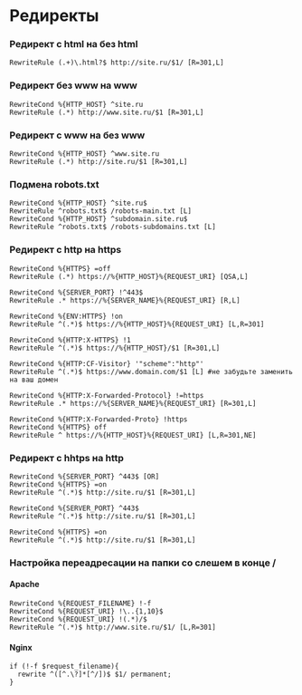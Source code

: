 # Редиректы

### Редирект с html на без html ###
```
RewriteRule (.+)\.html?$ http://site.ru/$1/ [R=301,L]
```

### Редирект без www на www ###
```
RewriteCond %{HTTP_HOST} ^site.ru
RewriteRule (.*) http://www.site.ru/$1 [R=301,L]
```

### Редирект с www на без www ###
```
RewriteCond %{HTTP_HOST} ^www.site.ru
RewriteRule (.*) http://site.ru/$1 [R=301,L]
```

### Подмена robots.txt ###
```
RewriteCond %{HTTP_HOST} ^site.ru$
RewriteRule ^robots.txt$ /robots-main.txt [L]
RewriteCond %{HTTP_HOST} ^subdomain.site.ru$
RewriteRule ^robots.txt$ /robots-subdomains.txt [L]
```

### Редирект с http на https ###
```
RewriteCond %{HTTPS} =off
RewriteRule (.*) https://%{HTTP_HOST}%{REQUEST_URI} [QSA,L]
```
```
RewriteCond %{SERVER_PORT} !^443$
RewriteRule .* https://%{SERVER_NAME}%{REQUEST_URI} [R,L]
```
```
RewriteCond %{ENV:HTTPS} !on
RewriteRule ^(.*)$ https://%{HTTP_HOST}%{REQUEST_URI} [L,R=301]
```
```
RewriteCond %{HTTP:X-HTTPS} !1
RewriteRule ^(.*)$ https://%{HTTP_HOST}/$1 [R=301,L]
```
```
RewriteCond %{HTTP:CF-Visitor} '"scheme":"http"'
RewriteRule ^(.*)$ https://www.domain.com/$1 [L] #не забудьте заменить на ваш домен
```
```
RewriteCond %{HTTP:X-Forwarded-Protocol} !=https
RewriteRule .* https://%{SERVER_NAME}%{REQUEST_URI} [R=301,L]
```
```
RewriteCond %{HTTP:X-Forwarded-Proto} !https
RewriteCond %{HTTPS} off
RewriteRule ^ https://%{HTTP_HOST}%{REQUEST_URI} [L,R=301,NE]
```

### Редирект с hhtps на http ###
```
RewriteCond %{SERVER_PORT} ^443$ [OR]
RewriteCond %{HTTPS} =on
RewriteRule ^(.*)$ http://site.ru/$1 [R=301,L]
```
```
RewriteCond %{SERVER_PORT} ^443$
RewriteRule ^(.*)$ http://site.ru/$1 [R=301,L]
```
```
RewriteCond %{HTTPS} =on
RewriteRule ^(.*)$ http://site.ru/$1 [R=301,L]
```

### Настройка переадресации на папки со слешем в конце / ###
#### Apache ####
```
RewriteCond %{REQUEST_FILENAME} !-f
RewriteCond %{REQUEST_URI} !\..{1,10}$
RewriteCond %{REQUEST_URI} !(.*)/$
RewriteRule ^(.*)$ http://www.site.ru/$1/ [L,R=301]
```

#### Nginx ####
```
if (!-f $request_filename){
  rewrite ^([^.\?]*[^/])$ $1/ permanent;
}
```